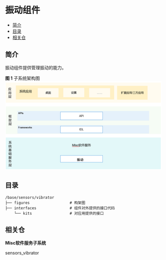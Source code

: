 # 振动组件<a name="ZH-CN_TOPIC_0000001115554184"></a>

-   [简介](#section11660541593)
-   [目录](#section161941989596)
-   [相关仓](#section1371113476307)

## 简介<a name="section11660541593"></a>

振动组件提供管理振动的能力。

**图 1**  子系统架构图<a name="fig143011012341"></a>  
![](figures/subsystem_architecture_zh.png "子系统架构图")

## 目录<a name="section161941989596"></a>

```
/base/sensors/vibrator
├── figures                  # 构架图
├── interfaces               # 组件对外提供的接口代码
    └── kits                 # 对应用提供的接口

```

## 相关仓<a name="section1371113476307"></a>

**Misc软件服务子系统**

sensors\_vibrator
